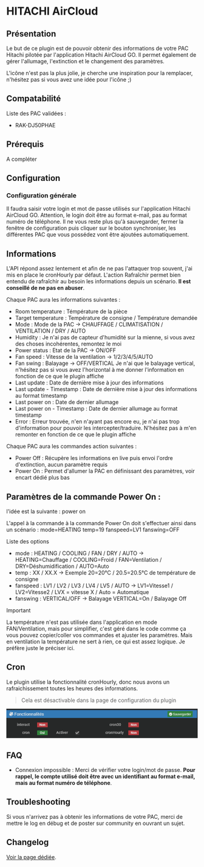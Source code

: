 # HITACHI AirCloud

## Présentation

Le but de ce plugin est de pouvoir obtenir des informations de votre PAC Hitachi pilotée par l'application Hitachi AirCloud GO. Il permet également de gérer l'allumage, l'extinction et le changement des paramètres.

L'icône n'est pas la plus jolie, je cherche une inspiration pour la remplacer, n'hésitez pas si vous avez une idée pour l'icône ;)

## Compatabilité
Liste des PAC validées :
* RAK-DJ50PHAE

## Prérequis 

A compléter


## Configuration

### Configuration générale

Il faudra saisir votre login et mot de passe utilisés sur l'application Hitachi AirCloud GO. Attention, le login doit être au format e-mail, pas au format numéro de téléphone.
Il ne vous reste plus qu'à sauvegarder, fermer la fenêtre de configuration puis cliquer sur le bouton synchroniser, les différentes PAC que vous possédez vont être ajoutées automatiquement. 


## Informations

L'API répond assez lentement et afin de ne pas l'attaquer trop souvent, j'ai mis en place le cronHourly par défaut. L'action Rafraîchir permet bien entendu de rafraîchir au besoin les informations depuis un scénario. **Il est conseillé de ne pas en abuser**.


Chaque PAC aura les informations suivantes : 
* Room temperature : Témpérature de la pièce
* Target temperature : Température de consigne / Température demandée
* Mode : Mode de la PAC -> CHAUFFAGE / CLIMATISATION / VENTILATION / DRY / AUTO
* Humidity : Je n'ai pas de capteur d'humidité sur la mienne, si vous avez des choses incohérentes, remontez le moi
* Power status : Etat de la PAC -> ON/OFF
* Fan speed : Vitesse de la ventilation -> 1/2/3/4/5/AUTO
* Fan swing : Balayage -> OFF/VERTICAL      Je n'ai que le balayage vertical, n'hésitez pas si vous avez l'horizontal à me donner l'information en fonction de ce que le plugin affiche
* Last update : Date de dernière mise à jour des informations
* Last update - Timestamp : Date de dernière mise à jour des informations au format timestamp
* Last power on : Date de dernier allumage
* Last power on - Timestamp : Date de dernier allumage au format timestamp
* Error : Erreur trouvée, n'en n'ayant pas encore eu, je n'ai pas trop d'information pour pouvoir les intercepter/traduire. N'hésitez pas à m'en remonter en fonction de ce que le plugin affiche

Chaque PAC aura les commandes action suivantes : 
* Power Off : Récupère les informations en live puis envoi l'ordre d'extinction, aucun paramètre requis
* Power On : Permet d'allumer la PAC en définissant des paramètres, voir encart dédié plus bas

## Paramètres de la commande Power On :

l'idée est la suivante : 
power on <mode> <temp> <fanspeed> <fanswing>

L'appel à la commande à la commande Power On doit s'effectuer ainsi dans un scénario :
mode=HEATING temp=19 fanspeed=LV1 fanswing=OFF

Liste des options
* mode : HEATING / COOLING / FAN / DRY / AUTO    -> HEATING=Chauffage / COOLING=Froid / FAN=Ventilation / DRY=Déshumidification / AUTO=Auto
* temp : XX / XX.X                               -> Exemple 20=20°C / 20.5=20.5°C de température de consigne
* fanspeed : LV1 / LV2 / LV3 / LV4 / LV5 / AUTO  -> LV1=Vitesse1 / LV2=Vitesse2 / LVX = vitesse X / Auto = Automatique
* fanswing : VERTICAL/OFF                              -> Balayage VERTICAL=On / Balayage Off

> [!IMPORTANT]
> La température n'est pas utilisée dans l'application en mode FAN/Ventilation, mais pour simplifier, c'est géré dans le code comme ça vous pouvez copier/coller vos commandes et ajuster les paramètres. Mais en ventilation la température ne sert à rien, ce qui est assez logique. Je préfère juste le préciser ici.

## Cron

Le plugin utilise la fonctionnalité cronHourly, donc nous avons un rafraichissement toutes les heures des informations.
> Cela est désactivable dans la page de configuration du plugin
<p align="center">
  <img src="https://github.com/TaGGoU91/jeedom_docs/blob/master/images/aps-ez1m/cron_plugin.png?raw=true" alt="Liste des Crons"/>
</p>


## FAQ

* Connexion impossible : Merci de vérifier votre login/mot de passe. **Pour rappel, le compte utilisé doit être avec un identifiant au format e-mail, mais au format numéro de téléphone**.

## Troubleshooting

Si vous n'arrivez pas à obtenir les informations de votre PAC, merci de mettre le log en débug et de poster sur community en ouvrant un sujet.

## Changelog

[Voir la page dédiée](../changelog.md).
